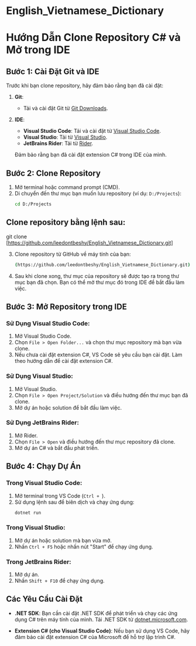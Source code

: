 # English_Vietnamese_Dictionary
# Hướng Dẫn Clone Repository C# và Mở trong IDE

## Bước 1: Cài Đặt Git và IDE

Trước khi bạn clone repository, hãy đảm bảo rằng bạn đã cài đặt:

1. **Git**:
   - Tải và cài đặt Git từ [Git Downloads](https://git-scm.com/downloads).
   
2. **IDE**:
   - **Visual Studio Code**: Tải và cài đặt từ [Visual Studio Code](https://code.visualstudio.com/).
   - **Visual Studio**: Tải từ [Visual Studio](https://visualstudio.microsoft.com/).
   - **JetBrains Rider**: Tải từ [Rider](https://www.jetbrains.com/rider/).

   Đảm bảo rằng bạn đã cài đặt extension C# trong IDE của mình.

## Bước 2: Clone Repository

1. Mở terminal hoặc command prompt (CMD).
2. Di chuyển đến thư mục bạn muốn lưu repository (ví dụ: `D:/Projects`):
   ```bash
   cd D:/Projects
## Clone repository bằng lệnh sau:
git clone [https://github.com/leedontbeshy/English_Vietnamese_Dictionary.git]


3. Clone repository từ GitHub về máy tính của bạn:
   ```bash
   (https://github.com/leedontbeshy/English_Vietnamese_Dictionary.git)
   ```
 

4. Sau khi clone xong, thư mục của repository sẽ được tạo ra trong thư mục bạn đã chọn. Bạn có thể mở thư mục đó trong IDE để bắt đầu làm việc.

## Bước 3: Mở Repository trong IDE

### **Sử Dụng Visual Studio Code**:

1. Mở Visual Studio Code.
2. Chọn `File > Open Folder...` và chọn thư mục repository mà bạn vừa clone.
3. Nếu chưa cài đặt extension C#, VS Code sẽ yêu cầu bạn cài đặt. Làm theo hướng dẫn để cài đặt extension C#.

### **Sử Dụng Visual Studio**:

1. Mở Visual Studio.
2. Chọn `File > Open Project/Solution` và điều hướng đến thư mục bạn đã clone.
3. Mở dự án hoặc solution để bắt đầu làm việc.

### **Sử Dụng JetBrains Rider**:

1. Mở Rider.
2. Chọn `File > Open` và điều hướng đến thư mục repository đã clone.
3. Mở dự án C# và bắt đầu phát triển.

## Bước 4: Chạy Dự Án

### **Trong Visual Studio Code**:

1. Mở terminal trong VS Code (`Ctrl + `).
2. Sử dụng lệnh sau để biên dịch và chạy ứng dụng:
   ```bash
   dotnet run
   ```

### **Trong Visual Studio**:

1. Mở dự án hoặc solution mà bạn vừa mở.
2. Nhấn `Ctrl + F5` hoặc nhấn nút "Start" để chạy ứng dụng.

### **Trong JetBrains Rider**:

1. Mở dự án.
2. Nhấn `Shift + F10` để chạy ứng dụng.


## Các Yêu Cầu Cài Đặt

- **.NET SDK**: Bạn cần cài đặt .NET SDK để phát triển và chạy các ứng dụng C# trên máy tính của mình. Tải .NET SDK từ [dotnet.microsoft.com](https://dotnet.microsoft.com/download).
  
- **Extension C# (cho Visual Studio Code)**: Nếu bạn sử dụng VS Code, hãy đảm bảo cài đặt extension C# của Microsoft để hỗ trợ lập trình C#.


